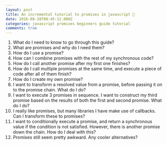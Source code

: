 ```yaml
---
layout: post
title: An incremental tutorial to promises in javascript 🐾
date: 2016-08-28T00:45:12.000Z
categories: javascript promises beginners guide tutorial
comments: true
---
```



1. What do I need to know to go through this guide?
1. What are promises and why do I need them?
1. How do I use a promise?
1. How can I combine promises with the rest of my synchronous code?
1. How do I call another promise after my first one finishes?
1. How do I call multiple promises at the same time, and execute a piece of code after all of them finish?
1. How do I create my own promise?
1. I want to transform a resolved value from a promise, before passing it on to the promise chain. What do I do?
1. I want to execute 3 promises in sequence. I want to construct my third promise based on the results of both the first and second promise. What do I do?
1. I really like promises, but many libraries I have make use of callbacks. Can I transform these to promises?
1. I want to conditionally execute a promise, and return a synchronous value if the condition is not satisfied. However, there is another promise down the chain. How do I deal with this?
1. Promises still seem pretty awkward. Any cooler alternatives?
